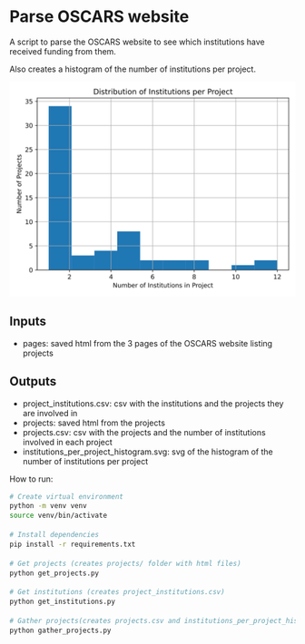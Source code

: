 # Parse OSCARS website

A script to parse the OSCARS website to see which institutions have received funding from them.

Also creates a histogram of the number of institutions per project.

<img src="institutions_per_project_histogram.svg" alt="Histogram of the number of institutions per project" />

## Inputs

- pages: saved html from the 3 pages of the OSCARS website listing projects

## Outputs

- project_institutions.csv: csv with the institutions and the projects they are involved in
- projects: saved html from the projects
- projects.csv: csv with the projects and the number of institutions involved in each project
- institutions_per_project_histogram.svg: svg of the histogram of the number of institutions per project

How to run:

```bash
# Create virtual environment
python -m venv venv
source venv/bin/activate

# Install dependencies
pip install -r requirements.txt

# Get projects (creates projects/ folder with html files)
python get_projects.py

# Get institutions (creates project_institutions.csv)
python get_institutions.py

# Gather projects(creates projects.csv and institutions_per_project_histogram.svg)
python gather_projects.py
```
